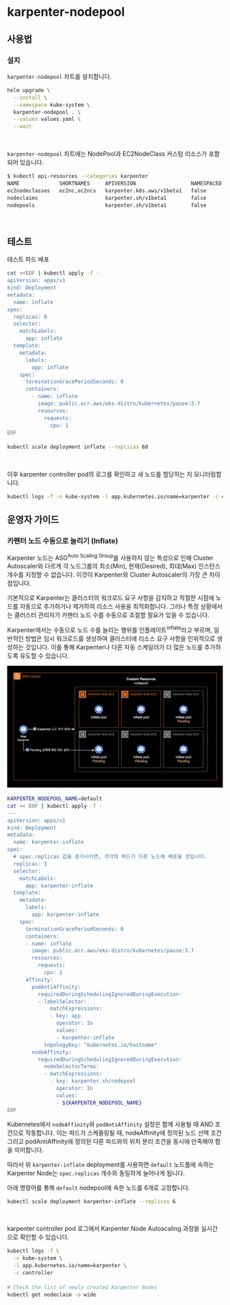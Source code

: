 # karpenter-nodepool

## 사용법

### 설치

`karpenter-nodepool` 차트를 설치합니다.

```bash
helm upgrade \
  --install \
  --namespace kube-system \
  karpenter-nodepool . \
  --values values.yaml \
  --wait
```

&nbsp;

`karpenter-nodepool` 차트에는 NodePool과 EC2NodeClass 커스텀 리소스가 포함되어 있습니다.

```bash
$ kubectl api-resources --categories karpenter
NAME             SHORTNAMES     APIVERSION                  NAMESPACED   KIND
ec2nodeclasses   ec2nc,ec2ncs   karpenter.k8s.aws/v1beta1   false        EC2NodeClass
nodeclaims                      karpenter.sh/v1beta1        false        NodeClaim
nodepools                       karpenter.sh/v1beta1        false        NodePool
```

&nbsp;

## 테스트

테스트 파드 배포

```bash
cat <<EOF | kubectl apply -f -
apiVersion: apps/v1
kind: Deployment
metadata:
  name: inflate
spec:
  replicas: 0
  selector:
    matchLabels:
      app: inflate
  template:
    metadata:
      labels:
        app: inflate
    spec:
      terminationGracePeriodSeconds: 0
      containers:
        - name: inflate
          image: public.ecr.aws/eks-distro/kubernetes/pause:3.7
          resources:
            requests:
              cpu: 1
EOF

kubectl scale deployment inflate --replicas 60
```

&nbsp;

이후 karpenter controller pod의 로그를 확인하고 새 노드를 할당하는 지 모니터링합니다.

```bash
kubectl logs -f -n kube-system -l app.kubernetes.io/name=karpenter -c controller
```

## 운영자 가이드

### 카펜터 노드 수동으로 늘리기 (Inflate)

Karpenter 노드는 ASG<sup>Auto Scaling Group</sup>를 사용하지 않는 특성으로 인해 Cluster Autoscaler와 다르게 각 노드그룹의 최소(Min), 현재(Desired), 최대(Max) 인스턴스 개수를 지정할 수 없습니다. 이것이 Karpenter와 Cluster Autoscaler의 가장 큰 차이점입니다.

기본적으로 Karpenter는 클러스터의 워크로드 요구 사항을 감지하고 적절한 시점에 노드를 자동으로 추가하거나 제거하여 리소스 사용을 최적화합니다. 그러나 특정 상황에서는 클러스터 관리자가 카펜터 노드 수를 수동으로 조절할 필요가 있을 수 있습니다.

Karpenter에서는 수동으로 노드 수를 늘리는 행위를 인플레이트<sup>inflate</sup>라고 부르며, 일반적인 방법은 임시 워크로드를 생성하여 클러스터에 리소스 요구 사항을 인위적으로 생성하는 것입니다. 이를 통해 Karpenter나 다른 자동 스케일러가 더 많은 노드를 추가하도록 유도할 수 있습니다.

![inflate](./docs/1.png)

```bash
KARPENTER_NODEPOOL_NAME=default
cat << EOF | kubectl apply -f -
---
apiVersion: apps/v1
kind: Deployment
metadata:
  name: karpenter-inflate
spec:
  # spec.replicas 값을 증가시키면, 각각의 파드가 다른 노드에 배포될 것입니다.
  replicas: 1
  selector:
    matchLabels:
      app: karpenter-inflate
  template:
    metadata:
      labels:
        app: karpenter-inflate
    spec:
      terminationGracePeriodSeconds: 0
      containers:
      - name: inflate
        image: public.ecr.aws/eks-distro/kubernetes/pause:3.7
        resources:
          requests:
            cpu: 1
      affinity:
        podAntiAffinity:
          requiredDuringSchedulingIgnoredDuringExecution:
          - labelSelector:
              matchExpressions:
              - key: app
                operator: In
                values:
                - karpenter-inflate
            topologyKey: "kubernetes.io/hostname"
        nodeAffinity:
          requiredDuringSchedulingIgnoredDuringExecution:
            nodeSelectorTerms:
            - matchExpressions:
              - key: karpenter.sh/nodepool
                operator: In
                values:
                - ${KARPENTER_NODEPOOL_NAME}
EOF
```

Kubernetes에서 `nodeAffinity`와 `podAntiAffinity` 설정은 함께 사용될 때 AND 조건으로 작동합니다. 이는 파드가 스케줄링될 때, nodeAffinity에 정의된 노드 선택 조건 그리고 podAntiAffinity에 정의된 다른 파드와의 위치 분리 조건을 동시에 만족해야 함을 의미합니다.

따라서 위 `karpenter-inflate` deployment를 사용하면 `default` 노드풀에 속하는 Karpenter Node는 `spec.replicas` 개수와 동일하게 늘어나게 됩니다.

아래 명령어를 통해 `default` nodepool에 속한 노드를 6개로 고정합니다.

```bash
kubectl scale deployment karpenter-inflate --replicas 6
```

&nbsp;

karpenter controller pod 로그에서 Karpenter Node Autoscaling 과정을 실시간으로 확인할 수 있습니다.

```bash
kubectl logs -f \
  -n kube-system \
  -l app.kubernetes.io/name=karpenter \
  -c controller

# Check the list of newly created Karpenter Nodes
kubectl get nodeclaim -o wide
```
